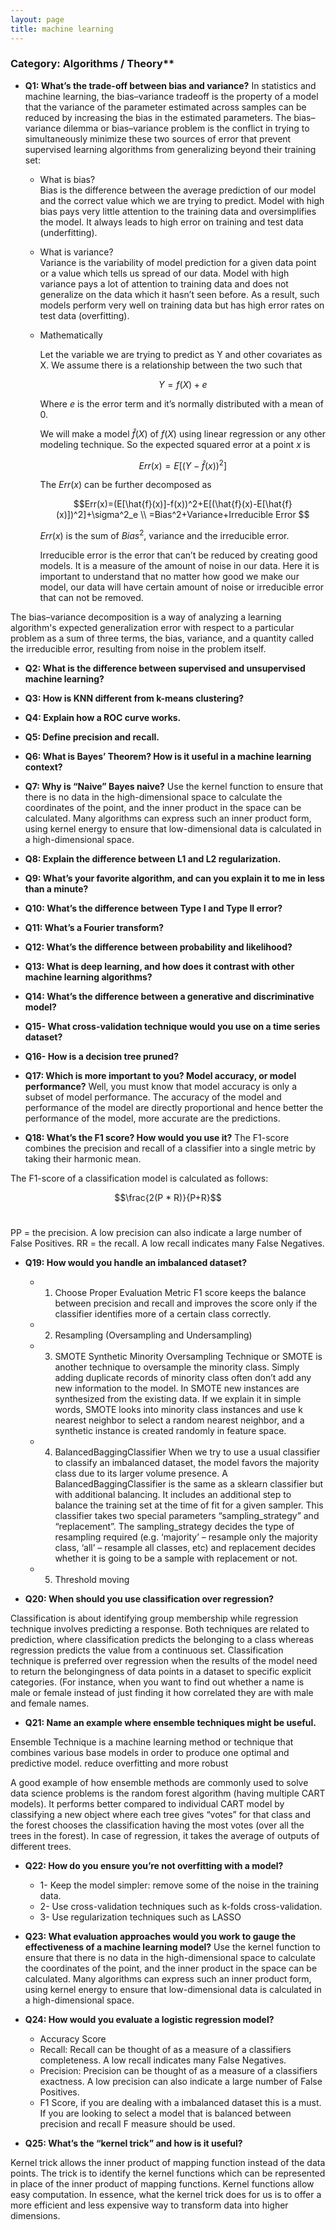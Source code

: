 ```yaml
---
layout: page
title: machine learning
---
```

### Category: Algorithms / Theory**

- **Q1: What’s the trade-off between bias and variance?**
In statistics and machine learning, the bias–variance tradeoff is the property of a model that the variance of the parameter estimated across samples can be reduced by increasing the bias in the estimated parameters. The bias–variance dilemma or bias–variance problem is the conflict in trying to simultaneously minimize these two sources of error that prevent supervised learning algorithms from generalizing beyond their training set:

  * What is bias?    
    Bias is the difference between the average prediction of our model and the correct value which we are trying to predict. Model with high bias pays very little attention to the training data and oversimplifies the model. It always leads to high error on training and test data (underfitting).  
    
  * What is variance?    
    Variance is the variability of model prediction for a given data point or a value which tells us spread of our data. Model with high variance pays a lot of attention to training data and does not generalize on the data which it hasn’t seen before. As a result, such models perform very well on training data but has high error rates on test data (overfitting).   
    
  * Mathematically
  
    Let the variable we are trying to predict as Y and other covariates as X. We assume there is a relationship between the two such that

    $$Y=f(X) + e$$

    Where $e$ is the error term and it’s normally distributed with a mean of $0$.

    We will make a model $\hat{f}(X)$ of $f(X)$ using linear regression or any other modeling technique. So the expected squared error at a point $x$ is

    $$Err(x)=E[(Y-\hat{f}(x))^2]$$

    The $Err(x)$ can be further decomposed as

    $$Err(x)=(E[\hat{f}(x)]-f(x))^2+E[(\hat{f}(x)-E[\hat{f}(x)])^2]+\sigma^2_e \\
      =Bias^2+Variance+Irreducible Error
    $$

    $Err(x)$ is the sum of $Bias^2$, variance and the irreducible error.

    Irreducible error is the error that can’t be reduced by creating good models. It is a measure of the amount of noise in our data. Here it is important to understand that no matter how good we make our model, our data will have certain amount of noise or irreducible error that can not be removed.

The bias–variance decomposition is a way of analyzing a learning algorithm's expected generalization error with respect to a particular problem as a sum of three terms, the bias, variance, and a quantity called the irreducible error, resulting from noise in the problem itself.

- **Q2: What is the difference between supervised and unsupervised machine learning?**

- **Q3: How is KNN different from k-means clustering?**

- **Q4: Explain how a ROC curve works.**

- **Q5: Define precision and recall.**

- **Q6: What is Bayes’ Theorem? How is it useful in a machine learning context?**

- **Q7: Why is “Naive” Bayes naive?**
Use the kernel function to ensure that there is no data in the high-dimensional space to calculate the coordinates of the point, and the inner product in the space can be calculated. Many algorithms can express such an inner product form, using kernel energy to ensure that low-dimensional data is calculated in a high-dimensional space.
- **Q8: Explain the difference between L1 and L2 regularization.**

- **Q9: What’s your favorite algorithm, and can you explain it to me in less than a minute?**

- **Q10: What’s the difference between Type I and Type II error?**

- **Q11: What’s a Fourier transform?**

- **Q12: What’s the difference between probability and likelihood?**

- **Q13: What is deep learning, and how does it contrast with other machine learning algorithms?**

- **Q14: What’s the difference between a generative and discriminative model?**

- **Q15- What cross-validation technique would you use on a time series dataset?**

- **Q16- How is a decision tree pruned?**

- **Q17: Which is more important to you? Model accuracy, or model performance?**
Well, you must know that model accuracy is only a subset of model performance. The accuracy of the model and performance of the model are directly proportional and hence better the performance of the model, more accurate are the predictions.

- **Q18: What’s the F1 score? How would you use it?**
The F1-score combines the precision and recall of a classifier into a single metric by taking their harmonic mean.

The F1-score of a classification model is calculated as follows:

$$\frac{2(P * R)}{P+R}$$​​ 

PP = the precision.  A low precision can also indicate a large number of False Positives.
RR = the recall. A low recall indicates many False Negatives.

- **Q19: How would you handle an imbalanced dataset?**
  - 1. Choose Proper Evaluation Metric
  F1 score keeps the balance between precision and recall and improves the score only if the classifier identifies more of a certain class correctly.

  - 2. Resampling (Oversampling and Undersampling)

  - 3. SMOTE
  Synthetic Minority Oversampling Technique or SMOTE is another technique to oversample the minority class. Simply adding duplicate records of minority class often don’t add any new information to the model. In SMOTE new instances are synthesized from the existing data. If we explain it in simple words, SMOTE looks into minority class instances and use k nearest neighbor to select a random nearest neighbor, and a synthetic instance is created randomly in feature space.

  - 4. BalancedBaggingClassifier
  When we try to use a usual classifier to classify an imbalanced dataset, the model favors the majority class due to its larger volume presence. A BalancedBaggingClassifier is the same as a sklearn classifier but with additional balancing. It includes an additional step to balance the training set at the time of fit for a given sampler. This classifier takes two special parameters “sampling_strategy” and “replacement”. The sampling_strategy decides the type of resampling required (e.g. ‘majority’ – resample only the majority class, ‘all’ – resample all classes, etc) and replacement decides whether it is going to be a sample with replacement or not.

  - 5. Threshold moving

- **Q20: When should you use classification over regression?**

Classification is about identifying group membership while regression technique involves predicting a response. Both techniques are related to prediction, where classification predicts the belonging to a class whereas regression predicts the value from a continuous set. Classification technique is preferred over regression when the results of the model need to return the belongingness of data points in a dataset to specific explicit categories. (For instance, when you want to find out whether a name is male or female instead of just finding it how correlated they are with male and female names.

- **Q21: Name an example where ensemble techniques might be useful.**

Ensemble Technique is a machine learning method or technique that combines various base models in order to produce one optimal and predictive model. reduce overfitting and more robust

A good example of how ensemble methods are commonly used to solve data science problems is the random forest algorithm (having multiple CART models). It performs better compared to individual CART model by classifying a new object where each tree gives “votes” for that class and the forest chooses the classification having the most votes (over all the trees in the forest). In case of regression, it takes the average of outputs of different trees.

- **Q22: How do you ensure you’re not overfitting with a model?**
  - 1- Keep the model simpler: remove some of the noise in the training data.
  - 2- Use cross-validation techniques such as k-folds cross-validation.
  - 3- Use regularization techniques such as LASSO

- **Q23: What evaluation approaches would you work to gauge the effectiveness of a machine learning model?**
Use the kernel function to ensure that there is no data in the high-dimensional space to calculate the coordinates of the point, and the inner product in the space can be calculated. Many algorithms can express such an inner product form, using kernel energy to ensure that low-dimensional data is calculated in a high-dimensional space.
- **Q24: How would you evaluate a logistic regression model?**
  - Accuracy Score
  - Recall: Recall can be thought of as a measure of a classifiers completeness. A low recall indicates many False Negatives.
  - Precision: Precision can be thought of as a measure of a classifiers exactness. A low precision can also indicate a large number of False Positives.
  - F1 Score, if you are dealing with a imbalanced dataset this is a must. If you are looking to select a model that is balanced between precision and recall F measure should be used.

- **Q25: What’s the “kernel trick” and how is it useful?**

Kernel trick allows the inner product of mapping function instead of the data points. The trick is to identify the kernel functions which can be represented in place of the inner product of mapping functions. Kernel functions allow easy computation. In essence, what the kernel trick does for us is to offer a more efficient and less expensive way to transform data into higher dimensions.